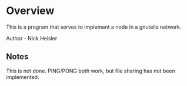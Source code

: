 # Overview

This is a program that serves to implement a node in a gnutella network.


Author - Nick Heisler

## Notes

This is not done. PING/PONG both work, but file sharing has not been implemented.
